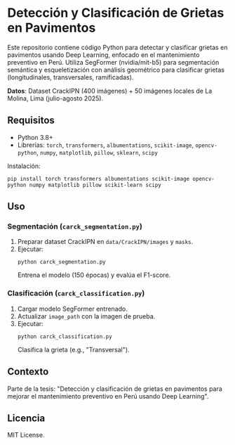 # Detección y Clasificación de Grietas en Pavimentos

Este repositorio contiene código Python para detectar y clasificar grietas en pavimentos usando Deep Learning, enfocado en el mantenimiento preventivo en Perú. Utiliza SegFormer (nvidia/mit-b5) para segmentación semántica y esqueletización con análisis geométrico para clasificar grietas (longitudinales, transversales, ramificadas).

**Datos**: Dataset CrackIPN (400 imágenes) + 50 imágenes locales de La Molina, Lima (julio-agosto 2025).

## Requisitos
- Python 3.8+
- Librerías: `torch`, `transformers`, `albumentations`, `scikit-image`, `opencv-python`, `numpy`, `matplotlib`, `pillow`, `sklearn`, `scipy`

Instalación:
```
pip install torch transformers albumentations scikit-image opencv-python numpy matplotlib pillow scikit-learn scipy
```

## Uso

### Segmentación (`carck_segmentation.py`)
1. Preparar dataset CrackIPN en `data/CrackIPN/images` y `masks`.
2. Ejecutar:
   ```
   python carck_segmentation.py
   ```
   Entrena el modelo (150 épocas) y evalúa el F1-score.

### Clasificación (`carck_classification.py`)
1. Cargar modelo SegFormer entrenado.
2. Actualizar `image_path` con la imagen de prueba.
3. Ejecutar:
   ```
   python carck_classification.py
   ```
   Clasifica la grieta (e.g., "Transversal").

## Contexto
Parte de la tesis: "Detección y clasificación de grietas en pavimentos para mejorar el mantenimiento preventivo en Perú usando Deep Learning".

## Licencia
MIT License.
